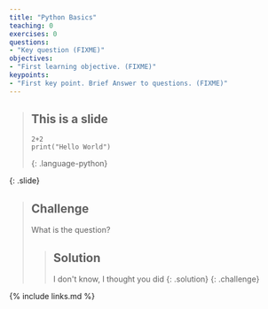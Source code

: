 ```yaml
---
title: "Python Basics"
teaching: 0
exercises: 0
questions:
- "Key question (FIXME)"
objectives:
- "First learning objective. (FIXME)"
keypoints:
- "First key point. Brief Answer to questions. (FIXME)"
---
```




> ## This is a slide
>
> ~~~
> 2+2
> print("Hello World")
> ~~~
> {: .language-python}
>
{: .slide}

> ## Challenge
> What is the question?
>
> > ## Solution
> > I don't know, I thought you did
> {: .solution}
{: .challenge}

{% include links.md %}
